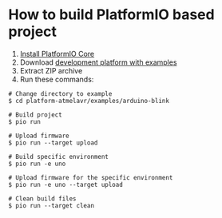 How to build PlatformIO based project
=====================================

1. [Install PlatformIO Core](https://docs.platformio.org/page/core.html)
2. Download [development platform with examples](https://github.com/platformio/platform-atmelavr/archive/develop.zip)
3. Extract ZIP archive
4. Run these commands:

```shell
# Change directory to example
$ cd platform-atmelavr/examples/arduino-blink

# Build project
$ pio run

# Upload firmware
$ pio run --target upload

# Build specific environment
$ pio run -e uno

# Upload firmware for the specific environment
$ pio run -e uno --target upload

# Clean build files
$ pio run --target clean
```
